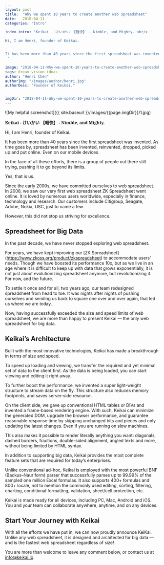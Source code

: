 ```yaml
---
layout: post
title:  "Why we spent 10 years to create another web spreadsheet"
date:   2018-04-11 
categories: "Intro"

index-intro: "Keikai - けいかい 【軽快】 - Nimble, and Mighty. <br/>

Hi, I am Henri, founder of Keikai. 


It has been more than 40 years since the first spreadsheet was invented. As time goes by, spreadsheet has been invented, reinvented, dropped, picked up and put online. Even on our mobile devices.
 "

image: "2018-04-11-Why-we-spent-10-years-to-create-another-web-spreadsheet/1.jpg"
tags: dream vision ideas
author: "Henri Chen"
authorImg: "/images/author/henri.jpg"
authorDesc: "Founder of Keikai."


imgDir: "2018-04-11-Why-we-spent-10-years-to-create-another-web-spreadsheet"
---
```



![My helpful screenshot]({{ site.baseurl }}/images/{{page.imgDir}}/1.jpg)
<link href="https://fonts.googleapis.com/earlyaccess/Noto Serif.css" rel="stylesheet" />
<p style="font-family: 'Noto Serif';font-style: normal;font-weight: bold"> Keikai - けいかい 【軽快】 - Nimble, and Mighty.</p>

Hi, I am Henri, founder of Keikai.

It has been more than 40 years since the first spreadsheet was invented. As time goes by, spreadsheet has been invented, reinvented, dropped, picked up and put online. Even on our mobile devices.

In the face of all these efforts, there is a group of people out there still trying, pushing it to go beyond its limits.

Yes, that is us.

Since the early 2000s, we have committed ourselves to web spreadsheet. In 2008, we saw our very first web spreadsheet ZK Spreadsheet went online. It is loved by numerous users worldwide, especially in finance, technology and research. Our customers include Citigroup, Seagate, Adobe, Nokia, USC, just to name a few.

However, this did not stop us striving for excellence.


## Spreadsheet for Big Data

In the past decade, we have never stopped exploring web spreadsheet.

For years, we have kept improving our [ZK Spreadsheet] (https://www.zkoss.org/product/zkspreadsheet) to accommodate users’ needs. Though we have boosted its performance 10x, but as we live in an age where it is difficult to keep up with data that grows exponentially, it is not just about evolutionizing spreadsheet anymore, but revolutionizing it. For now, and the future.

To settle it once and for all, two years ago, our team redesigned spreadsheet from head to toe. It was nights after nights of pushing ourselves and sending us back to square one over and over again, that led us where we are today.

Now, having successfully exceeded the size and speed limits of web spreadsheet, we are more than happy to present Keikai — the only web spreadsheet for big data.


## Keikai’s Architecture


Built with the most innovative technologies, Keikai has made a breakthrough in terms of size and speed.

To speed up loading and viewing, we transfer the required and yet minimal set of data to the client first. As the data is being loaded, you can start viewing and editing it right away.

To further boost the performance, we invented a super light-weight structure to stream data on the fly. This structure also reduces memory footprints, and saves server-side resource.

On the client side, we gave up conventional HTML tables or DIVs and invented a frame-based rendering engine. With such, Keikai can minimize the generated DOM, upgrade the browser performance, and guarantee reasonable response time by skipping unchanged bits and pieces and only updating the latest changes. Even if you are running on slow machines.

This also makes it possible to render literally anything you want: diagonals, dashed borders, fractions, double-sided alignment, angled texts and more, without being limited by HTML syntax.

In addition to supporting big data, Keikai provides the most complete feature sets that are required for today’s enterprises.

Unlike conventional ad-hoc, Keikai is employed with the most powerful BNF (Backus–Naur form) parser that successfully parses up to 99.99% of the sampled one million Excel formulas. It also supports 400+ formulas and 800+ locale, not to mention the commonly used editing, sorting, filtering, charting, conditional formatting, validation, sheet/cell protection, etc.

Keikai is made ready for all devices, including PC, Mac, Android and iOS. You and your team can collaborate anywhere, anytime, and on any devices.


## Start Your Journey with Keikai

With all the efforts we have put in, we can now proudly announce KeiKai. Unlike any web spreadsheet, it is designed and architected for big data — and is the fastest web spreadsheet regardless of size!

You are more than welcome to leave any comment below, or contact us at info@keikai.io.


[jekyll]:      http://jekyllrb.com
[jekyll-gh]:   https://github.com/jekyll/jekyll
[jekyll-help]: https://github.com/jekyll/jekyll-help

